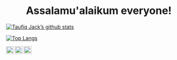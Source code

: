 <h1 align="center">Assalamu'alaikum everyone!</h1>

[![Taufiq Jack’s github stats](https://github-readme-stats.vercel.app/api?username=taufiqjack)](https://github.com/taufiqjack)

[![Top Langs](https://github-readme-stats.vercel.app/api/top-langs/?username=taufiqjack&layout=compact)](https://github.com/taufiqjack)

<!-- <p align="center">
<img src="https://github.com/taufiqjack/taufiqjack.github.io/blob/main/images/background.jpg"/>
  </p> -->

<a href="https://www.linkedin.com/in/taufiqdwicahyono/"><img align="left" src="https://cdn-icons-png.flaticon.com/512/174/174857.png" alt="Yu Shi | LinkedIn" width="21px"/></a>
<a href="https://twitter.com/yushi.95"><img align="left" src="https://cdn4.iconfinder.com/data/icons/logos-brands-7/512/instagram_icon-instagram_buttoninstegram-512.png" alt="Yu Shi | Instagram" width="21px"/></a>
<a href="https://twitter.com/monztervix"><img align="left" src="hhttps://cdn-icons.flaticon.com/png/512/3256/premium/3256013.png?token=exp=1646275660~hmac=807369ebb8129c8d7178f2f46654bf4d" alt="Yu Shi | Twitter" width="21px"/></a>


<!--                                           github : taufiqjack
                                          linkedln : Taufiq Dwi Cahyono
                                          instagram : cahyonoz
                                          twitter : @monztervix
                                          youtube : Taufiq Jack 
-->

<!--
**taufiqjack/taufiqjack** is a ✨ _special_ ✨ repository because its `README.md` (this file) appears on your GitHub profile.

Here are some ideas to get you started:

- 🔭 I’m currently working on ...
- 🌱 I’m currently learning ...
- 👯 I’m looking to collaborate on ...
- 🤔 I’m looking for help with ...
- 💬 Ask me about ...
- 📫 How to reach me: ...
- 😄 Pronouns: ...
- ⚡ Fun fact: ...
-->
